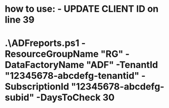 # how to use:  - UPDATE CLIENT ID on line 39
# .\ADFreports.ps1 -ResourceGroupName "RG" -DataFactoryName "ADF" -TenantId "12345678-abcdefg-tenantid" -SubscriptionId "12345678-abcdefg-subid" -DaysToCheck 30

